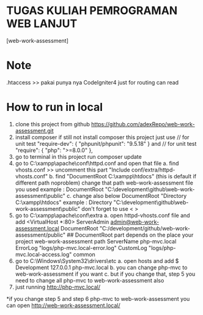 # TUGAS KULIAH PEMROGRAMAN WEB LANJUT
[web-work-assessment]

# Note
.htaccess >> pakai punya nya CodeIgniter4
just for routing can read

# How to run in local
1. clone this project from github https://github.com/adexRepo/web-work-assessment.git
2. install composer if still not install composer 
    this project just use 
    // for unit test
    "require-dev": {
        "phpunit/phpunit": "9.5.18"
    }
    and
    // for unit test
    "require": {
        "php": ">=8.0.0"
    },
3. go to terminal in this project run composer update
4. go to C:\xampp\apache\conf\httpd.conf and open that file
    a. find vhosts.conf >> uncomment this part "Include conf/extra/httpd-vhosts.conf"
    b. find "DocumentRoot C:\xampp\htdocs" (this is default if different path noproblem)
        change that path web-work-assessment file you used
        example : DocumentRoot "C:\development\github\web-work-assessment\public"
    c. change also below DocumentRoot "Directory C:\xampp\htdocs"
        example : Directory "C:\development\github\web-work-assessment\public"
        don't forget to use < >
5. go to C:\xampp\apache\conf\extra
    a. open  httpd-vhosts.conf file and add
        <VirtualHost *:80>
            ServerAdmin admin@web-work-assessment.local
            DocumentRoot "C:/development/github/web-work-assessment/public"
            ## DocumentRoot part depends on the place your project web-work-assessment path 
            ServerName php-mvc.local
            ErrorLog "logs/php-mvc.local-error.log"
            CustomLog "logs/php-mvc.local-access.log" common
        </VirtualHost>
6. go to C:\Windows\System32\drivers\etc
    a. open hosts and add
        $ Development
        127.0.0.1 php-mvc.local
    b. you can change php-mvc to web-work-assessment if you want
    c. but if you change that, step 5 you need to change all php-mvc to web-work-assessment also
7. just running
    http://php-mvc.local/

*if you change step 5 and step 6 php-mvc to web-work-assessment you can open
    http://web-work-assessment.local/


